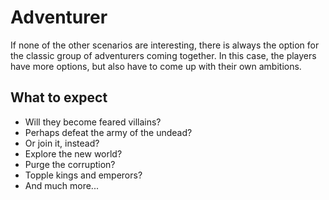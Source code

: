 # Adventurer
If none of the other scenarios are interesting, there is always the option for the classic group of adventurers coming together. In this case, the players have more options, but also have to come up with their own ambitions. 

## What to expect
* Will they become feared villains?
* Perhaps defeat the army of the undead? 
* Or join it, instead?
* Explore the new world?
* Purge the corruption?
* Topple kings and emperors?
* And much more...